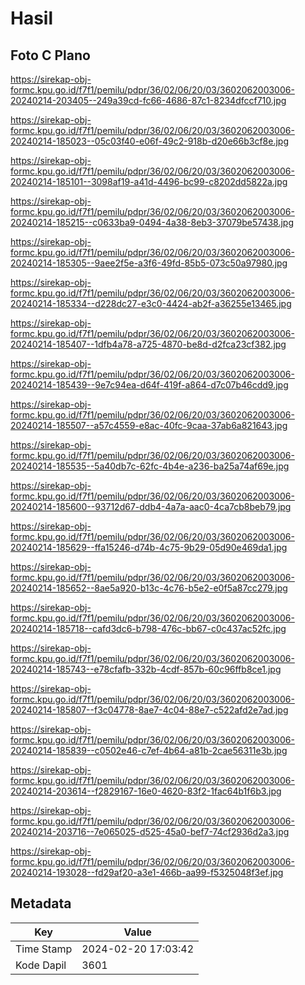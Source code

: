 # Hasil

## Foto C Plano

https://sirekap-obj-formc.kpu.go.id/f7f1/pemilu/pdpr/36/02/06/20/03/3602062003006-20240214-203405--249a39cd-fc66-4686-87c1-8234dfccf710.jpg

https://sirekap-obj-formc.kpu.go.id/f7f1/pemilu/pdpr/36/02/06/20/03/3602062003006-20240214-185023--05c03f40-e06f-49c2-918b-d20e66b3cf8e.jpg

https://sirekap-obj-formc.kpu.go.id/f7f1/pemilu/pdpr/36/02/06/20/03/3602062003006-20240214-185101--3098af19-a41d-4496-bc99-c8202dd5822a.jpg

https://sirekap-obj-formc.kpu.go.id/f7f1/pemilu/pdpr/36/02/06/20/03/3602062003006-20240214-185215--c0633ba9-0494-4a38-8eb3-37079be57438.jpg

https://sirekap-obj-formc.kpu.go.id/f7f1/pemilu/pdpr/36/02/06/20/03/3602062003006-20240214-185305--9aee2f5e-a3f6-49fd-85b5-073c50a97980.jpg

https://sirekap-obj-formc.kpu.go.id/f7f1/pemilu/pdpr/36/02/06/20/03/3602062003006-20240214-185334--d228dc27-e3c0-4424-ab2f-a36255e13465.jpg

https://sirekap-obj-formc.kpu.go.id/f7f1/pemilu/pdpr/36/02/06/20/03/3602062003006-20240214-185407--1dfb4a78-a725-4870-be8d-d2fca23cf382.jpg

https://sirekap-obj-formc.kpu.go.id/f7f1/pemilu/pdpr/36/02/06/20/03/3602062003006-20240214-185439--9e7c94ea-d64f-419f-a864-d7c07b46cdd9.jpg

https://sirekap-obj-formc.kpu.go.id/f7f1/pemilu/pdpr/36/02/06/20/03/3602062003006-20240214-185507--a57c4559-e8ac-40fc-9caa-37ab6a821643.jpg

https://sirekap-obj-formc.kpu.go.id/f7f1/pemilu/pdpr/36/02/06/20/03/3602062003006-20240214-185535--5a40db7c-62fc-4b4e-a236-ba25a74af69e.jpg

https://sirekap-obj-formc.kpu.go.id/f7f1/pemilu/pdpr/36/02/06/20/03/3602062003006-20240214-185600--93712d67-ddb4-4a7a-aac0-4ca7cb8beb79.jpg

https://sirekap-obj-formc.kpu.go.id/f7f1/pemilu/pdpr/36/02/06/20/03/3602062003006-20240214-185629--ffa15246-d74b-4c75-9b29-05d90e469da1.jpg

https://sirekap-obj-formc.kpu.go.id/f7f1/pemilu/pdpr/36/02/06/20/03/3602062003006-20240214-185652--8ae5a920-b13c-4c76-b5e2-e0f5a87cc279.jpg

https://sirekap-obj-formc.kpu.go.id/f7f1/pemilu/pdpr/36/02/06/20/03/3602062003006-20240214-185718--cafd3dc6-b798-476c-bb67-c0c437ac52fc.jpg

https://sirekap-obj-formc.kpu.go.id/f7f1/pemilu/pdpr/36/02/06/20/03/3602062003006-20240214-185743--e78cfafb-332b-4cdf-857b-60c96ffb8ce1.jpg

https://sirekap-obj-formc.kpu.go.id/f7f1/pemilu/pdpr/36/02/06/20/03/3602062003006-20240214-185807--f3c04778-8ae7-4c04-88e7-c522afd2e7ad.jpg

https://sirekap-obj-formc.kpu.go.id/f7f1/pemilu/pdpr/36/02/06/20/03/3602062003006-20240214-185839--c0502e46-c7ef-4b64-a81b-2cae56311e3b.jpg

https://sirekap-obj-formc.kpu.go.id/f7f1/pemilu/pdpr/36/02/06/20/03/3602062003006-20240214-203614--f2829167-16e0-4620-83f2-1fac64b1f6b3.jpg

https://sirekap-obj-formc.kpu.go.id/f7f1/pemilu/pdpr/36/02/06/20/03/3602062003006-20240214-203716--7e065025-d525-45a0-bef7-74cf2936d2a3.jpg

https://sirekap-obj-formc.kpu.go.id/f7f1/pemilu/pdpr/36/02/06/20/03/3602062003006-20240214-193028--fd29af20-a3e1-466b-aa99-f5325048f3ef.jpg


## Metadata

| Key        | Value               |
| ---------- | ------------------- |
| Time Stamp | 2024-02-20 17:03:42 |
| Kode Dapil | 3601                |



